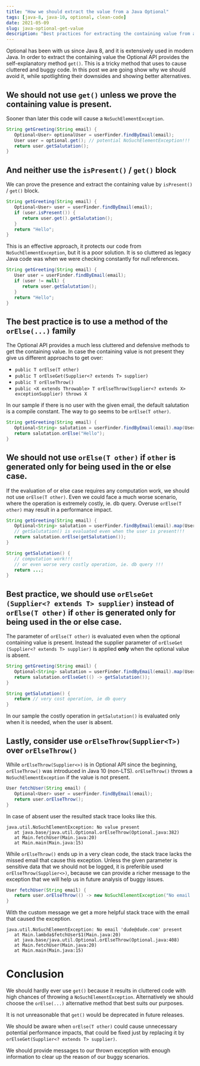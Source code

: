 ```yaml
---
title: "How we should extract the value from a Java Optional"
tags: [java-8, java-10, optional, clean-code]
date: 2021-05-09
slug: java-optional-get-value
description: "Best practices for extracting the containing value from a Java Optional."
---
```


Optional has been with us since Java 8, and it is extensively used in modern Java. In order to extract the containing value the Optional API provides the self-explanatory method `get()`. This is a tricky method that uses to cause cluttered and buggy code. In this post we are going show why we should avoid it, while spotlighting their downsides and showing better alternatives.

## We should not use `get()` unless we prove the containing value is present.
Sooner than later this code will cause a `NoSuchElementException`.

``` java
String getGreeting(String email) {
   Optional<User> optionalUser = userFinder.findByEmail(email);
   User user = optional.get(); // potential NoSuchElementException!!!
   return user.getSalutation();
}
```

## And neither use the `isPresent()` / `get()` block
We can prove the presence and extract the containing value by `isPresent()` / `get()` block.

``` java
String getGreeting(String email) {
   Optional<User> user = userFinder.findByEmail(email);
   if (user.isPresent()) {
      return user.get().getSalutation();
   }
   return "Hello";
}
```    

This is an effective approach, it protects our code from `NoSuchElementException`, but it is a poor solution. It is so cluttered as legacy Java code was when we were checking constantly for null references.

``` java
String getGreeting(String email) {
   User user = userFinder.findByEmail(email);
   if (user != null) {
      return user.getSalutation();
   }
   return "Hello";
}
```

## The best practice is to use a method of the `orElse(...)` family
The Optional API provides a much less cluttered and defensive methods to get the containing value. In case the containing value is not present they give us different approachs to get over:
* `public T orElse​(T other)`
* `public T orElseGet​(Supplier<? extends T> supplier)`
* `public T orElseThrow()`
* `public <X extends Throwable> T orElseThrow​(Supplier<? extends X> exceptionSupplier) throws X`

In our sample if there is no user with the given email, the default salutation is a compile constant. The way to go seems to be `orElse(T other)`.

``` java
String getGreeting(String email) {
   Optional<String> salutation = userFinder.findByEmail(email).map(User::getSalutation);
   return salutation.orElse("Hello");
}
```

## We should not use `orElse(T other)` if `other` is generated only for being used in the or else case.
If the evaluation of or else case requires any computation work, we should not use `orElse(T other)`. Even we could face a much worse scenario, where the operation is extremely costly, ie. db query. Overuse `orElse(T other)` may result in a performance impact.

``` java
String getGreeting(String email) {
   Optional<String> salutation = userFinder.findByEmail(email).map(User::getSalutation);
   // getSalutation() is evaluated even when the user is present!!!
   return salutation.orElse(getSalutation());
}

String getSalutation() {
   // computation work!!!
   // or even worse very costly operation, ie. db query !!!
   return ...;
}
```

## Best practice, we should use `orElseGet​(Supplier<? extends T> supplier)` instead of `orElse(T other)` if `other` is generated only for being used in the or else case.
The parameter of `orElse(T other)` is evaluated even when the optional containing value is present. Instead the supplier parameter of `orElseGet​(Supplier<? extends T> supplier)` is applied **only** when the optional value is absent.

``` java
String getGreeting(String email) {
   Optional<String> salutation = userFinder.findByEmail(email).map(User::getSalutation);
   return salutation.orElseGet(() -> getSalutation());
}

String getSalutation() {
   return // very cost operation, ie db query
}
```

In our sample the costly operation in `getSalutation()` is evaluated only when it is needed, when the user is absent.

## Lastly, consider use `orElseThrow​(Supplier<T>)` over `orElseThrow()`
While `orElseThrow​(Supplier<>)` is in Optional API since the beginning, `orElseThrow()` was introduced in Java 10 (non-LTS). `orElseThrow()` throws a `NoSuchElementException` if the value is not present.

``` java
User fetchUser(String email) {
   Optional<User> user = userFinder.findByEmail(email);
   return user.orElseThrow();
}
```

In case of absent user the resulted stack trace looks like this.

``` console
java.util.NoSuchElementException: No value present
   at java.base/java.util.Optional.orElseThrow(Optional.java:382)
   at Main.fetchUser(Main.java:20)
   at Main.main(Main.java:15)
```

While `orElseThrow()` ends up in a very clean code, the stack trace lacks the missed email that cause this exception. Unless the given parameter is sensitive data that we should not be logged, it is preferible used `orElseThrow​(Supplier<>)`, because we can provide a richer message to the exception that we will help us in future analysis of buggy issues.

``` java
User fetchUser(String email) {
   return user.orElseThrow(() -> new NoSuchElementException("No email ''" + email + "' present'"));
}
```    

With the custom message we get a more helpful stack trace with the email that caused the exception.

``` console
java.util.NoSuchElementException: No email 'dude@dude.com' present
   at Main.lambda$fetchUser$1(Main.java:20)
   at java.base/java.util.Optional.orElseThrow(Optional.java:408)
   at Main.fetchUser(Main.java:20)
   at Main.main(Main.java:15)
```        

# Conclusion
We should hardly ever use `get()` because it results in cluttered code with high chances of throwing a `NoSuchElementException`. Alternatively we should choose the `orElse(...)` alternative method that best suits our purposes.

It is not unreasonable that `get()` would be deprecated in future releases.

We should be aware when `orElse(T other)` could cause unnecessary potential performance impacts, that could be fixed just by replacing it by `orElseGet​(Supplier<? extends T> supplier)`.

We should provide messages to our thrown exception with enough information to clear up the reason of our buggy scenarios.

